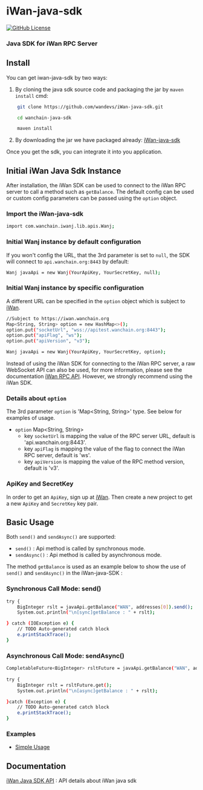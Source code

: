 # iWan-java-sdk

[![GitHub License][license]][license-url]

### Java SDK for iWan RPC Server

## Install
You can get iwan-java-sdk by two ways:
1) By cloning the java sdk source code and packaging the jar by `maven install` cmd:
```bash
	git clone https://github.com/wandevs/iWan-java-sdk.git

	cd wanchain-java-sdk

	maven install
```

2) By downloading the jar we have packaged already: [iWan-java-sdk](examples/lib/iwanj-0.5.0.jar)


Once you get the sdk, you can integrate it into you application. 


## Initial iWan Java Sdk Instance
After installation, the iWan SDK can be used to connect to the iWan RPC server to call a method such as `getBalance`. The default config can be used or custom config parameters can be passed using the `option` object.

### Import the iWan-java-sdk
```bash
import com.wanchain.iwanj.lib.apis.Wanj;
```

### Initial Wanj instance by default configuration
If you won't config the URL, that the 3rd parameter is set to `null`, the SDK will connect to `api.wanchain.org:8443` by default:
```bash
Wanj javaApi = new Wanj(YourApiKey, YourSecretKey, null);
```

### Initial Wanj instance by specific configuration
A different URL can be specified in the `option` object which is subject to [iWan](https://iwan.wanchain.org).

```bash
//Subject to https://iwan.wanchain.org
Map<String, String> option = new HashMap<>();
option.put("socketUrl", "wss://apitest.wanchain.org:8443");
option.put("apiFlag", "ws");
option.put("apiVersion", "v3");

Wanj javaApi = new Wanj(YourApiKey, YourSecretKey, option);
```

Instead of using the iWan SDK for connecting to the iWan RPC server, a raw WebSocket API can also be used, for more information, please see the documentation [iWan RPC API](https://iwan.wanchain.org/static/apidoc/docs.html). However, we strongly recommend using the iWan SDK.

### Details about `option`
The 3rd parameter `option` is 'Map<String, String>' type. See below for examples of usage.

- `option`  Map<String, String> 
  - key `socketUrl` is mapping the value of the RPC server URL, default is 'api.wanchain.org:8443'.
  - key `apiFlag` is mapping the value of the flag to connect the iWan RPC server, default is 'ws'.
  - key `apiVersion`  is mapping the value of the RPC method version, default is 'v3'.

### ApiKey and SecretKey
In order to get an `ApiKey`, sign up at [iWan](https://iwan.wanchain.org). Then create a new project to get a new `ApiKey` and `SecretKey` key pair.

## Basic Usage
Both `send()` and `sendAsync()` are supported: 
- `send()` : Api method is called by synchronous mode. 
- `sendAsync()` : Api method is called by asynchronous mode.


The method `getBalance` is used as an example below to show the use of `send()` and `sendAsync()` in the iWan-java-SDK :

### Synchronous Call Mode: send()
```bash
try {
	BigInteger rslt = javaApi.getBalance("WAN", addresses[0]).send();	
	System.out.println("\n[sync]getBalance : " + rslt);

} catch (IOException e) {
	// TODO Auto-generated catch block
	e.printStackTrace();
}
```

### Asynchronous Call Mode: sendAsync()
```bash
CompletableFuture<BigInteger> rsltFuture = javaApi.getBalance("WAN", addresses[0]).sendAsync();	
	
try {
	BigInteger rslt = rsltFuture.get();	
	System.out.println("\n[async]getBalance : " + rslt);

}catch (Exception e) {
	// TODO Auto-generated catch block
	e.printStackTrace();
}	
```

### Examples

- [Simple Usage](examples/Sample.java)


## Documentation

[iWan Java SDK API](https://wanchain.github.io/iWan-java-sdk/) : API details about iWan java sdk

[license]: https://img.shields.io/badge/license-GNUGPL3-blue.svg
[license-url]:https://github.com/wandevs/iWan-java-sdk/blob/master/LICENSE
